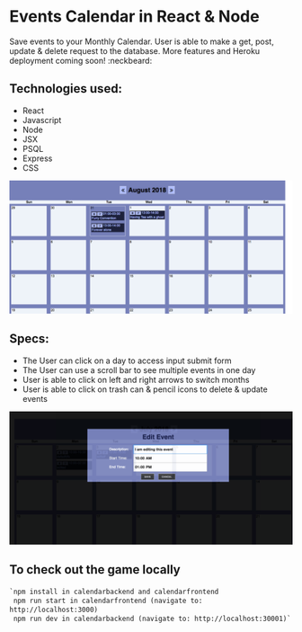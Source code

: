 # Events Calendar in React & Node 

Save events to your Monthly Calendar. User is able to make a get, post, update & delete request
to the database. More features and Heroku deployment coming soon! :neckbeard:

## Technologies used:

* React
* Javascript
* Node
* JSX
* PSQL
* Express
* CSS

![calendar](./pictures/calendarone.png)

## Specs:

* The User can click on a day to access input submit form
* The User can use a scroll bar to see multiple events in one day
* User is able to click on left and right arrows to switch months
* User is able to click on trash can & pencil icons to delete & update events

![Edit](./pictures/calendartwo.png)

## To check out the game locally

    `npm install in calendarbackend and calendarfrontend
     npm run start in calendarfrontend (navigate to: http://localhost:3000)
     npm run dev in calendarbackend (navigate to: http://localhost:30001)`



